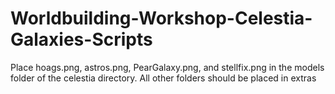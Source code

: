 # Worldbuilding-Workshop-Celestia-Galaxies-Scripts
Place hoags.png, astros.png, PearGalaxy.png, and stellfix.png in the models folder of the celestia directory. All other folders should be placed in extras

